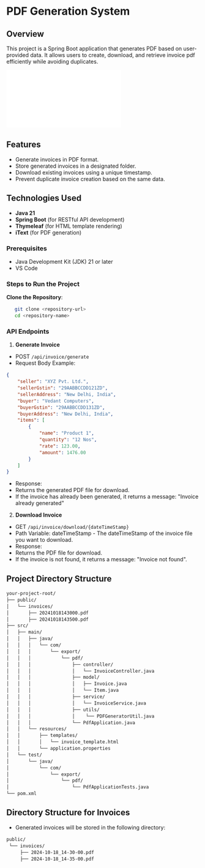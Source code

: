 # PDF Generation System

## Overview
This project is a Spring Boot application that generates PDF based on user-provided data. It allows users to create, download, and retrieve invoice pdf efficiently while avoiding duplicates.

![Sample Invoice](public/invoices/20241018140847.pdf)

## Features
- Generate invoices in PDF format.
- Store generated invoices in a designated folder.
- Download existing invoices using a unique timestamp.
- Prevent duplicate invoice creation based on the same data.

## Technologies Used
- **Java 21**
- **Spring Boot** (for RESTful API development)
- **Thymeleaf** (for HTML template rendering)
- **iText** (for PDF generation)

### Prerequisites
- Java Development Kit (JDK) 21 or later
- VS Code

### Steps to Run the Project
   **Clone the Repository**:
``` bash
   git clone <repository-url>
   cd <repository-name> 
```

### API Endpoints
1.  **Generate Invoice**
- POST `/api/invoice/generate`
- Request Body Example:
```json
{
    "seller": "XYZ Pvt. Ltd.",
    "sellerGstin": "29AABBCCDD121ZD",
    "sellerAddress": "New Delhi, India",
    "buyer": "Vedant Computers",
    "buyerGstin": "29AABBCCDD131ZD",
    "buyerAddress": "New Delhi, India",
    "items": [
        {
            "name": "Product 1",
            "quantity": "12 Nos",
            "rate": 123.00,
            "amount": 1476.00
        }
    ]
} 
```

- Response:
- Returns the generated PDF file for download.
- If the invoice has already been generated, it returns a message: "Invoice already generated"

2.  **Download Invoice**
- GET  `/api/invoice/download/{dateTimeStamp}`
- Path Variable: dateTimeStamp - The dateTimeStamp of the invoice file you want to download.
- Response:
- Returns the PDF file for download.
- If the invoice is not found, it returns a message: "Invoice not found".

## Project Directory Structure
``` bash
your-project-root/
├── public/
│   └── invoices/
│       ├── 20241018143000.pdf
│       ├── 20241018143500.pdf
├── src/
│   ├── main/
│   │   ├── java/
│   │   │   └── com/
│   │   │       └── export/
│   │   │           └── pdf/
│   │   │               ├── controller/
│   │   │               │   └── InvoiceController.java
│   │   │               ├── model/
│   │   │               │   ├── Invoice.java
│   │   │               │   └── Item.java
│   │   │               ├── service/
│   │   │               │   └── InvoiceService.java
│   │   │               ├── utils/
│   │   │               │    └── PDFGeneratorUtil.java
│   │   │               └── PdfApplication.java 
│   │   └── resources/
│   │       ├── templates/
│   │       │   └── invoice_template.html
│   │       └── application.properties
│   └── test/
│       └── java/
│           └── com/
│               └── export/
│                   └── pdf/
│                       └── PdfApplicationTests.java
└── pom.xml

```

## Directory Structure for Invoices
- Generated invoices will be stored in the following directory:
``` bash
public/
 └── invoices/
     ├── 2024-10-18_14-30-00.pdf
     ├── 2024-10-18_14-35-00.pdf
```